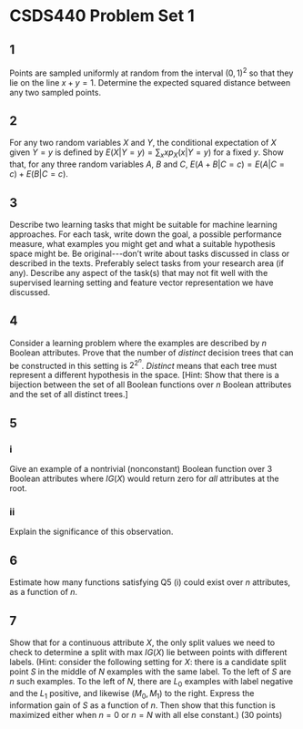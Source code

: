 # CSDS440 Problem Set 1

## 1

Points are sampled uniformly at random from the interval $(0,1)^2$ so that they lie on the line $x+y=1$. Determine the expected squared distance between any two sampled points. 

## 2

For any two random variables $X$ and $Y$, the conditional expectation of $X$ given $Y=y$ is defined by $E(X|Y=y)=\sum_x xp_X(x|Y=y)$ for a fixed $y$. Show that, for any three random variables $A$, $B$ and $C$, $E(A+B|C=c)=E(A|C=c)+E(B|C=c)$.

## 3

Describe two learning tasks that might be suitable for machine learning approaches. For each task, write down the goal, a possible performance measure, what examples you might get and what a suitable hypothesis space might be. Be original---don’t write about tasks discussed in class or described in the texts. Preferably select tasks from your research area (if any). Describe any aspect of the task(s) that may not fit well with the supervised learning setting and feature vector representation we have discussed. 

## 4

Consider a learning problem where the examples are described by $n$ Boolean attributes. Prove that the number of *distinct* decision trees that can be constructed in this setting is $2^{2^n}$. *Distinct* means that each tree must represent a different hypothesis in the space. \[Hint: Show that there is a bijection between the set of all Boolean functions over $n$ Boolean attributes and the set of all distinct trees.\] 

## 5

### i

Give an example of a nontrivial (nonconstant) Boolean function over $3$ Boolean attributes where $IG(X)$ would return zero for *all* attributes at the root.

### ii 

Explain the significance of this observation.

## 6

Estimate how many functions satisfying Q5 (i) could exist over $n$ attributes, as a function of $n$. 

## 7

Show that for a continuous attribute $X$, the only split values we need to check to determine a split with max $IG(X)$ lie between points with different labels. (Hint: consider the following setting for $X$: there is a candidate split point $S$ in the middle of $N$ examples with the same label. To the left of $S$ are $n$ such examples. To the left of $N$, there are $L_0$ examples with label negative and the $L_1$ positive, and likewise $(M_0, M_1)$ to the right. Express the information gain of $S$ as a function of $n$. Then show that this function is maximized either when $n=0$ or $n=N$ with all else constant.) (30 points)
